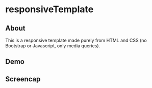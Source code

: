 # responsiveTemplate

## About
This is a responsive template made purely from HTML and CSS (no Bootstrap or Javascript, only media queries).

## Demo


## Screencap
